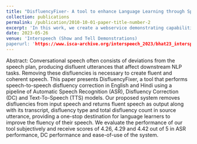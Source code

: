```yaml
---
title: "DisfluencyFixer- A tool to enhance Language Learning through Speech To Speech Disfluency Correction"
collection: publications
permalink: /publication/2010-10-01-paper-title-number-2
excerpt: 'In this work, we create a webservice demonstrating capabilities of speech to speech disfluency correction. Given a disfluent speech utterance in English or Hindi, the model first transcribes the speech using a powerful Speech To Text system. The transcribed text is cleaned using our SOTA disfluency correction models followed by speech synthesis.'
date: 2023-05-26
venue: 'Interspeech (Show and Tell Demonstrations)
paperurl: 'https://www.isca-archive.org/interspeech_2023/bhat23_interspeech.pdf'
---
```


Abstract: Conversational speech often consists of deviations from the speech plan, producing disfluent utterances that affect downstream NLP tasks. Removing these disfluencies is necessary to create fluent and coherent speech. This paper presents DisfluencyFixer, a tool that performs speech-to-speech disfluency correction in English and Hindi using a pipeline of Automatic Speech Recognition (ASR), Disfluency Correction (DC) and Text-To-Speech (TTS) models. Our proposed system removes disfluencies from input speech and returns fluent speech as output along with its transcript, disfluency type and total disfluency count in source utterance, providing a one-stop destination for language learners to improve the fluency of their speech. We evaluate the performance of our tool subjectively and receive scores of 4.26, 4.29 and 4.42 out of 5 in ASR performance, DC performance and ease-of-use of the system. 
